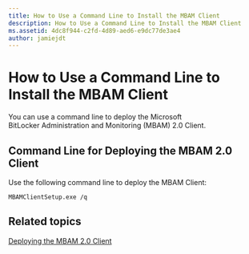 ```yaml
---
title: How to Use a Command Line to Install the MBAM Client
description: How to Use a Command Line to Install the MBAM Client
ms.assetid: 4dc8f944-c2fd-4d89-aed6-e9dc77de3ae4
author: jamiejdt
---
```


# How to Use a Command Line to Install the MBAM Client


You can use a command line to deploy the Microsoft BitLocker Administration and Monitoring (MBAM) 2.0 Client.

## <a href="" id="command-line-for-deploying-the-mbam-2-0-client-"></a>Command Line for Deploying the MBAM 2.0 Client


Use the following command line to deploy the MBAM Client:

`MBAMClientSetup.exe /q`

## Related topics


[Deploying the MBAM 2.0 Client](deploying-the-mbam-20-client-mbam-2.md)

 

 





